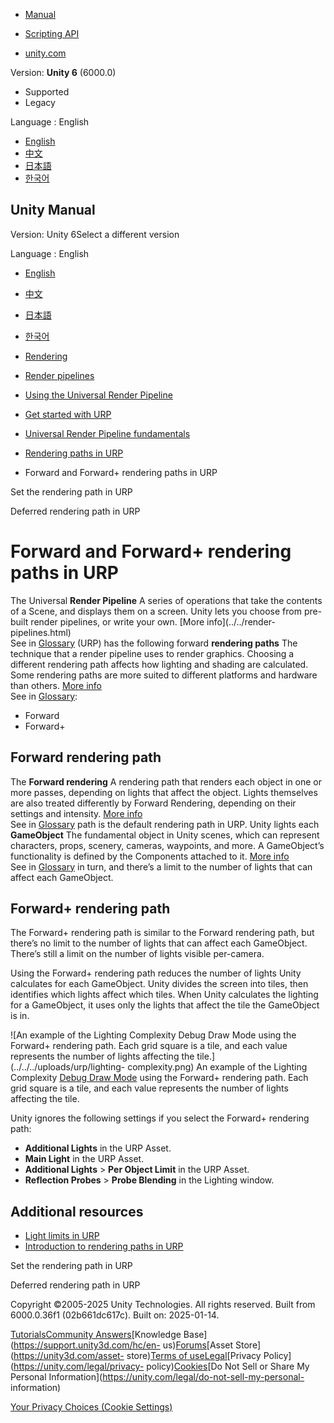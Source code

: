 [](https://docs.unity3d.com)

  * [Manual](../Manual/index.html)
  * [Scripting API](../ScriptReference/index.html)

  * [unity.com](https://unity.com/)

Version: **Unity 6** (6000.0)

  * Supported
  * Legacy

Language : English

  * [English](/Manual/urp/rendering/forward-rendering-paths.html)
  * [中文](/cn/current/Manual/urp/rendering/forward-rendering-paths.html)
  * [日本語](/ja/current/Manual/urp/rendering/forward-rendering-paths.html)
  * [한국어](/kr/current/Manual/urp/rendering/forward-rendering-paths.html)

[](https://docs.unity3d.com)

## Unity Manual

Version: Unity 6Select a different version

Language : English

  * [English](/Manual/urp/rendering/forward-rendering-paths.html)
  * [中文](/cn/current/Manual/urp/rendering/forward-rendering-paths.html)
  * [日本語](/ja/current/Manual/urp/rendering/forward-rendering-paths.html)
  * [한국어](/kr/current/Manual/urp/rendering/forward-rendering-paths.html)

  * [Rendering](../../rendering-and-post-processing.html)
  * [Render pipelines](../../render-pipelines.html)
  * [Using the Universal Render Pipeline](../../universal-render-pipeline.html)
  * [Get started with URP](../../urp/introduction-landing.html)
  * [Universal Render Pipeline fundamentals](../../urp/urp-concepts.html)
  * [Rendering paths in URP](../../urp/rendering-paths-landing.html)
  * Forward and Forward+ rendering paths in URP

[](../../urp/rendering-paths-set.html)

Set the rendering path in URP

[](../../urp/rendering/deferred-rendering-path-landing.html)

Deferred rendering path in URP

# Forward and Forward+ rendering paths in URP

The Universal **Render Pipeline** A series of operations that take the
contents of a Scene, and displays them on a screen. Unity lets you choose from
pre-built render pipelines, or write your own. [More info](../../render-
pipelines.html)  
See in [Glossary](../../Glossary.html#Renderpipeline) (URP) has the following
forward **rendering paths** The technique that a render pipeline uses to
render graphics. Choosing a different rendering path affects how lighting and
shading are calculated. Some rendering paths are more suited to different
platforms and hardware than others. [More info](../../RenderingPaths.html)  
See in [Glossary](../../Glossary.html#RenderingPath):

  * Forward
  * Forward+

## Forward rendering path

The **Forward rendering** A rendering path that renders each object in one or
more passes, depending on lights that affect the object. Lights themselves are
also treated differently by Forward Rendering, depending on their settings and
intensity. [More info](../../RenderTech-ForwardRendering.html)  
See in [Glossary](../../Glossary.html#ForwardRendering) path is the default
rendering path in URP. Unity lights each **GameObject** The fundamental object
in Unity scenes, which can represent characters, props, scenery, cameras,
waypoints, and more. A GameObject’s functionality is defined by the Components
attached to it. [More info](../../class-GameObject.html)  
See in [Glossary](../../Glossary.html#GameObject) in turn, and there’s a limit
to the number of lights that can affect each GameObject.

## Forward+ rendering path

The Forward+ rendering path is similar to the Forward rendering path, but
there’s no limit to the number of lights that can affect each GameObject.
There’s still a limit on the number of lights visible per-camera.

Using the Forward+ rendering path reduces the number of lights Unity
calculates for each GameObject. Unity divides the screen into tiles, then
identifies which lights affect which tiles. When Unity calculates the lighting
for a GameObject, it uses only the lights that affect the tile the GameObject
is in.

![An example of the Lighting Complexity Debug Draw Mode using the Forward+
rendering path. Each grid square is a tile, and each value represents the
number of lights affecting the tile.](../../../uploads/urp/lighting-
complexity.png) An example of the Lighting Complexity [Debug Draw
Mode](../../GIVis.html) using the Forward+ rendering path. Each grid square is
a tile, and each value represents the number of lights affecting the tile.

Unity ignores the following settings if you select the Forward+ rendering
path:

  * **Additional Lights** in the URP Asset.
  * **Main Light** in the URP Asset.
  * **Additional Lights** > **Per Object Limit** in the URP Asset.
  * **Reflection Probes** > **Probe Blending** in the Lighting window.

## Additional resources

  * [Light limits in URP](../lighting/light-limits-in-urp.html)
  * [Introduction to rendering paths in URP](../rendering-paths-introduction-urp.html)

[](../../urp/rendering-paths-set.html)

Set the rendering path in URP

[](../../urp/rendering/deferred-rendering-path-landing.html)

Deferred rendering path in URP

Copyright ©2005-2025 Unity Technologies. All rights reserved. Built from
6000.0.36f1 (02b661dc617c). Built on: 2025-01-14.

[Tutorials](https://learn.unity.com/)[Community
Answers](https://answers.unity3d.com)[Knowledge
Base](https://support.unity3d.com/hc/en-
us)[Forums](https://forum.unity3d.com)[Asset Store](https://unity3d.com/asset-
store)[Terms of
use](https://docs.unity3d.com/Manual/TermsOfUse.html)[Legal](https://unity.com/legal)[Privacy
Policy](https://unity.com/legal/privacy-
policy)[Cookies](https://unity.com/legal/cookie-policy)[Do Not Sell or Share
My Personal Information](https://unity.com/legal/do-not-sell-my-personal-
information)

[Your Privacy Choices (Cookie Settings)](javascript:void\(0\);)

